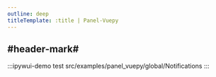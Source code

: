 ```yaml
---
outline: deep
titleTemplate: :title | Panel-Vuepy
---
```


## #header-mark#
:::ipywui-demo test
src/examples/panel_vuepy/global/Notifications
::: 